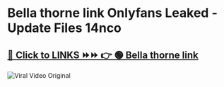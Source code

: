 
 # Bella thorne link Onlyfans Leaked - Update Files 14nco

## <h2><a href="https://clipsfans.com/Bella_thorne_link&ref=git">🔗 Click to LINKS ⏩⏩ 👉 🟢 Bella thorne link </a></h2>

<a href="https://clipsfans.com/Bella_thorne_link&ref=git" rel="nofollow" data-target="animated-image.originalLink"><img src="https://i.ibb.co.com/xMMVF88/686577567.gif" alt="Viral Video Original" style="max-width: 100%; display: inline-block;" data-target="animated-image.originalImage"></a>

